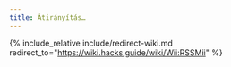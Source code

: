```yaml
---
title: Átirányítás…
---
```


{% include_relative include/redirect-wiki.md redirect_to="https://wiki.hacks.guide/wiki/Wii:RSSMii" %}
